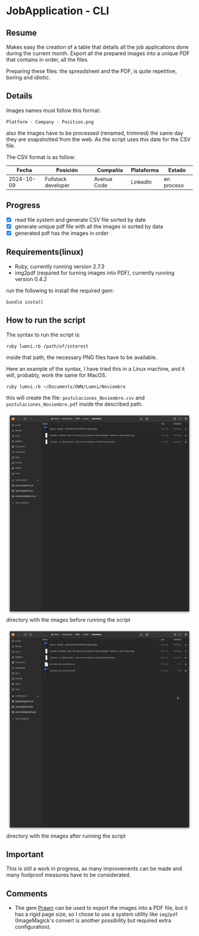 # JobApplication - CLI
## Resume
Makes easy the creation of a table that details all the job applications done during the current month. Export all the prepared images into a unique PDF that contains in order, all the files.

Preparing these files: the spreadsheet and the PDF, is quite repetitive, boring and idiotic.

## Details
Images names must follow this format:

```
Platform - Company - Position.png
```

also the images have to be processed (renamed, trimmed) the same day they are snapshotted from the web. As the script uses this date for the CSV file.

The CSV format is as follow:

| Fecha | Posición | Compañia | Plataforma | Estado |
|-------|----------|----------|------------|--------|
| 2024-10-09 | Fullstack developer | Avenue Code | LinkedIn | en proceso |


## Progress
- [x] read file system and generate CSV file sorted by date
- [x] generate unique pdf file with all the images in sorted by data
- [x] generated pdf has the images in order

## Requirements(linux)
- Ruby, currently running version 2.7.3
- img2pdf (required for turning images into PDF), currently running version 0.4.2

run the following to install the required gem:
```console
bundle install
```

## How to run the script
The syntax to run the script is:   

```console
ruby lumni.rb /path/of/interest
```

inside that path, the necessary PNG files have to be available.

Here an example of the syntax, I have tried this in a Linux machine, and it will, probably, work the same for MacOS.

```console
ruby lumni.rb ~/Documents/OWN/Lumni/Noviembre
```

this will create the file: `postulaciones_Noviembre.csv` and `postulaciones_Noviembre.pdf` inside the described path.

![before running the script](docs/before_screenshot.png)
directory with the images before running the script

![after running the script](docs/after_screenshot.png)
directory with the images after running the script

## Important
This is still a work in progress, as many improvements can be made and many foolproof measures have to be considerated.

## Comments
- The gem [Prawn](https://prawnpdf.org/) can be used to export the images into a PDF file, but it has a rigid page size, so I chose to use a system utility like `img2pdf` (ImageMagick's convert is another possibility but required extra configuration).
